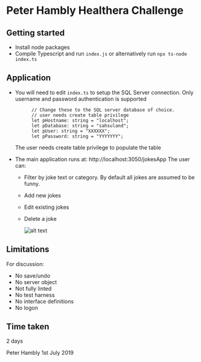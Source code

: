 # Peter Hambly Healthera Challenge

## Getting started

* Install node packages
* Compile Typescript and run `index.js` or alternatively run `npx ts-node index.ts`

## Application

* You will need to edit ```index.ts``` to setup the SQL Server connection.
  Only username and password authentication is supported
  ```
        // Change these to the SQL server database of choice.
        // user needs create table privilege
        let pHostname: string = "localhost";
        let pDatabase: string = "sahsuland";
        let pUser: string = "XXXXXX";
        let pPassword: string = "YYYYYYY";
  ```
  The user needs create table privilege to populate the table
  
* The main application runs at: http://localhost:3050/jokesApp
  The user can:

  * Filter by joke text or category. By default all jokes are assumed to be funny.
  * Add new jokes
  * Edit existing jokes
  * Delete a joke

    ![alt text](https://raw.githubusercontent.com/peterhambly/jokes/peter-h-challenge/challenge.PNG "Peter Hambly jokes challenge")

## Limitations

For discussion:

* No save/undo
* No server object
* Not fully linted
* No test harness 
* No interface definitions
* No logon

## Time taken

2 days

Peter Hambly
1st July 2019